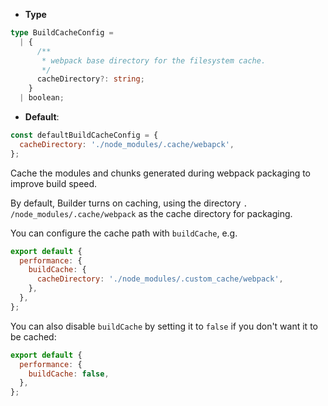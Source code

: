 - **Type**

```ts
type BuildCacheConfig =
  | {
      /**
       * webpack base directory for the filesystem cache.
       */
      cacheDirectory?: string;
    }
  | boolean;
```

- **Default**:

```js
const defaultBuildCacheConfig = {
  cacheDirectory: './node_modules/.cache/webapck',
};
```

Cache the modules and chunks generated during webpack packaging to improve build speed.

By default, Builder turns on caching, using the directory `. /node_modules/.cache/webpack` as the cache directory for packaging.

You can configure the cache path with `buildCache`, e.g.

```js
export default {
  performance: {
    buildCache: {
      cacheDirectory: './node_modules/.custom_cache/webpack',
    },
  },
};
```

You can also disable `buildCache` by setting it to `false` if you don't want it to be cached:

```js
export default {
  performance: {
    buildCache: false,
  },
};
```
